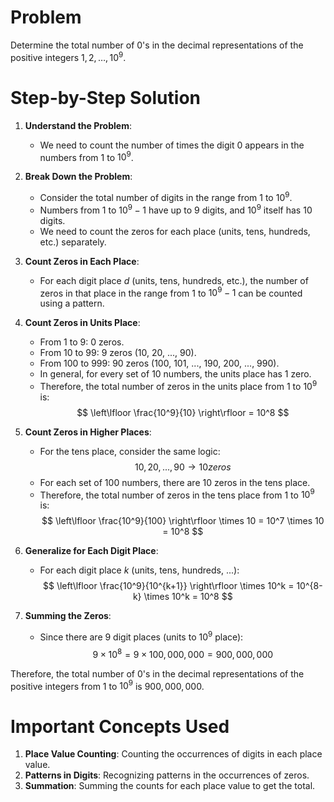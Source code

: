 # Problem
Determine the total number of 0's in the decimal representations of the positive integers $1, 2, \ldots, 10^9$.

# Step-by-Step Solution

1. **Understand the Problem**:
    - We need to count the number of times the digit 0 appears in the numbers from 1 to $10^9$.

2. **Break Down the Problem**:
    - Consider the total number of digits in the range from 1 to $10^9$.
    - Numbers from 1 to $10^9 - 1$ have up to 9 digits, and $10^9$ itself has 10 digits.
    - We need to count the zeros for each place (units, tens, hundreds, etc.) separately.

3. **Count Zeros in Each Place**:
    - For each digit place $d$ (units, tens, hundreds, etc.), the number of zeros in that place in the range from 1 to $10^9 - 1$ can be counted using a pattern.

4. **Count Zeros in Units Place**:
    - From 1 to 9: 0 zeros.
    - From 10 to 99: 9 zeros (10, 20, ..., 90).
    - From 100 to 999: 90 zeros (100, 101, ..., 190, 200, ..., 990).
    - In general, for every set of 10 numbers, the units place has 1 zero.
    - Therefore, the total number of zeros in the units place from 1 to $10^9$ is:
    $$
    \left\lfloor \frac{10^9}{10} \right\rfloor = 10^8
    $$

5. **Count Zeros in Higher Places**:
    - For the tens place, consider the same logic:
    $$
    10, 20, ..., 90 \rightarrow 10 zeros
    $$
    - For each set of 100 numbers, there are 10 zeros in the tens place.
    - Therefore, the total number of zeros in the tens place from 1 to $10^9$ is:
    $$
    \left\lfloor \frac{10^9}{100} \right\rfloor \times 10 = 10^7 \times 10 = 10^8
    $$

6. **Generalize for Each Digit Place**:
    - For each digit place $k$ (units, tens, hundreds, ...):
    $$
    \left\lfloor \frac{10^9}{10^{k+1}} \right\rfloor \times 10^k = 10^{8-k} \times 10^k = 10^8
    $$

7. **Summing the Zeros**:
    - Since there are 9 digit places (units to $10^9$ place):
    $$
    9 \times 10^8 = 9 \times 100,000,000 = 900,000,000
    $$

Therefore, the total number of 0's in the decimal representations of the positive integers from 1 to $10^9$ is $900,000,000$.

# Important Concepts Used
1. **Place Value Counting**: Counting the occurrences of digits in each place value.
2. **Patterns in Digits**: Recognizing patterns in the occurrences of zeros.
3. **Summation**: Summing the counts for each place value to get the total.

